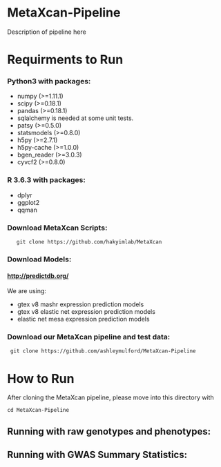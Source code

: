 # MetaXcan-Pipeline
Description of pipeline here

# Requirments to Run
### Python3 with packages:
- numpy (>=1.11.1)
- scipy (>=0.18.1)
- pandas (>=0.18.1)
- sqlalchemy is needed at some unit tests.
- patsy (>=0.5.0)
- statsmodels (>=0.8.0)
- h5py (>=2.7.1)
- h5py-cache (>=1.0.0)
- bgen_reader (>=3.0.3)
- cyvcf2 (>=0.8.0)

### R 3.6.3 with packages:
- dplyr
- ggplot2
- qqman

### Download MetaXcan Scripts:
 
       git clone https://github.com/hakyimlab/MetaXcan
       
### Download Models:
#### http://predictdb.org/
We are using:
- gtex v8 mashr expression prediction models
- gtex v8 elastic net expression prediction models
- elastic net mesa expression prediction models

### Download our MetaXcan pipeline and test data:

     git clone https://github.com/ashleymulford/MetaXcan-Pipeline

    
# How to Run
After cloning the MetaXcan pipeline, please move into this directory with

    cd MetaXcan-Pipeline


## Running with raw genotypes and phenotypes:



## Running with GWAS Summary Statistics:
